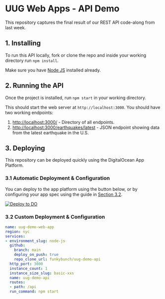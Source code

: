 # UUG Web Apps - API Demo
This repository captures the final result of our REST API code-along from last week.

## 1. Installing
To run this API locally, fork or clone the repo and inside your working directory run `npm install`.

Make sure you have [Node JS](https://nodejs.org/en/download/) installed already.

## 2. Running the API
Once the project is installed, run `npm start` in your working directory.

This should start the web server at `http://localhost:3000`.  You should have two working endpoints:
1. [http://localhost:3000/](http://localhost:3000) - Directory of all endpoints.
2. [http://localhost:3000/earthquakes/latest](http://localhost:3000/earthquakes/latest) - JSON endpoint showing data from the latest earthquake in the U.S.

## 3. Deploying
This repository can be deployed quickly using the DigitalOcean App Platform.

### 3.1 Automatic Deployment & Configuration
You can deploy to the app platform using the button below, or by configuring your app spec using the guide in [Section 3.2](#Section-3.2).

[![Deploy to DO](https://www.deploytodo.com/do-btn-blue.svg)](https://cloud.digitalocean.com/apps/new?repo=https://github.com/funkybunch/uug-demo-api/tree/main&refcode=faff5fb54b80)

### 3.2 Custom Deployment & Configuration
```yaml
name: uug-demo-web-app
region: nyc
services:
- environment_slug: node-js
  github:
    branch: main
    deploy_on_push: true
    repo_clone_url: funkybunch/uug-demo-api
  http_port: 3000
  instance_count: 1
  instance_size_slug: basic-xxs
  name: uug-demo-api
  routes:
  - path: /api
  run_command: npm start
```
